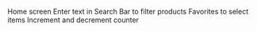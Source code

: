 Home screen 
Enter text in Search Bar to filter products
Favorites to select items
Increment and decrement counter